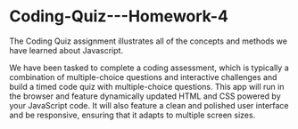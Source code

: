 # Coding-Quiz---Homework-4
The Coding Quiz assignment illustrates all of the concepts and methods we have learned about Javascript.

We have been tasked to complete a coding assessment, which is typically a combination of multiple-choice questions and interactive challenges and build a timed code quiz with multiple-choice questions. This app will run in the browser and feature dynamically updated HTML and CSS powered by your JavaScript code. It will also feature a clean and polished user interface and be responsive, ensuring that it adapts to multiple screen sizes.